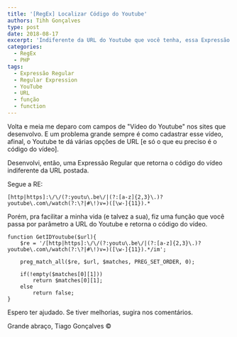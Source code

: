 ```yaml
---
title: '[RegEx] Localizar Código do Youtube'
authors: Tihh Gonçalves
type: post
date: 2018-08-17
excerpt: 'Indiferente da URL do Youtube que você tenha, essa Expressão Regular retorna pra você somente o código do vídeo.'
categories:
  - RegEx
  - PHP
tags:
  - Expressão Regular
  - Regular Expression
  - YouTube
  - URL
  - função
  - function
---
```

Volta e meia me deparo com campos de "Vídeo do Youtube" nos sites que desenvolvo. E um problema grande sempre é como cadastrar esse vídeo, afinal, o Youtube te dá várias opções de URL [e só o que eu preciso é o código do vídeo].

Desenvolvi, então, uma Expressão Regular que retorna o código do vídeo indiferente da URL postada.

Segue a RE:

```
[http|https]:\/\/(?:youtu\.be\/|(?:[a-z]{2,3}\.)?youtube\.com\/watch(?:\?|#\!)v=)([\w-]{11}).*
```
Porém, pra facilitar a minha vida (e talvez a sua), fiz uma função que você passa por parâmetro a URL do Youtube e retorna o código do vídeo.

```
function GetIDYoutube($url){
    $re = '/[http|https]:\/\/(?:youtu\.be\/|(?:[a-z]{2,3}\.)?youtube\.com\/watch(?:\?|#\!)v=)([\w-]{11}).*/im';

    preg_match_all($re, $url, $matches, PREG_SET_ORDER, 0);

    if(!empty($matches[0][1]))
        return $matches[0][1];
    else
        return false;
}
```
Espero ter ajudado. Se tiver melhorias, sugira nos comentários.

Grande abraço,
Tiago Gonçalves ©